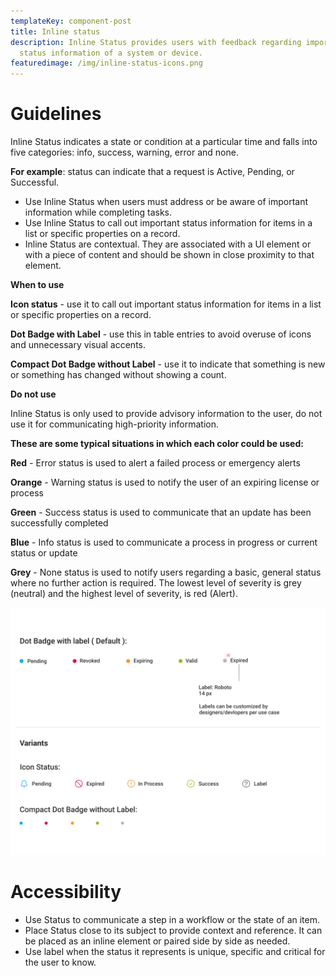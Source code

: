 ```yaml
---
templateKey: component-post
title: Inline status
description: Inline Status provides users with feedback regarding important
  status information of a system or device.
featuredimage: /img/inline-status-icons.png
---
```

# **Guidelines**

Inline Status indicates a state or condition at a particular time and falls into five categories: info, success, warning, error and none.
 
**For example**: status can indicate that a request is Active, Pending, or Successful.

* Use Inline Status when users must address or be aware of important information while completing tasks.
* Use Inline Status to call out important status information for items in a list or specific properties on a record.
* Inline Status are contextual. They are associated with a UI element or with a piece of content and should be shown in close proximity to that element.

**When to use**

**Icon status** - use it to call out important status information for items in a list or specific properties on a record.

**Dot Badge with Label** - use this in table entries to avoid overuse of icons and unnecessary visual accents.

**Compact Dot Badge without Label** - use it to indicate that something is new or something has changed without showing a count.

**Do not use**

Inline Status is only used to provide advisory information to the user, do not use it for communicating high-priority information.

**These are some typical situations in which each color could be used:**


**Red** - Error status is used to alert a failed process or emergency alerts

**Orange** - Warning status is used to notify the user of an expiring license or process

**Green** - Success status is used to communicate that an update has been successfully completed

**Blue** - Info status is used to communicate a process in progress or current status or update

**Grey** - None status is used to notify users regarding a basic, general status where no further action is required.
The lowest level of severity is grey (neutral) and the highest level of severity, is red (Alert).

![](/static/img/inline-status.png)

# **Accessibility**

* Use Status to communicate a step in a workflow or the state of an item.
* Place Status close to its subject to provide context and reference. It can be placed as an inline element or paired side by side as needed.
* Use label when the status it represents is unique, specific and critical for the user to know.